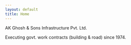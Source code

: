 ```yaml
---
layout: default
title: Home
---
```


AK Ghosh & Sons Infrastructure Pvt. Ltd.

Executing govt. work contracts (building & road) since 1974.
